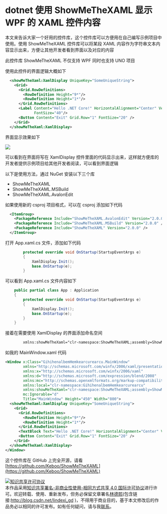 # dotnet 使用 ShowMeTheXAML 显示 WPF 的 XAML 控件内容

本文来告诉大家一个好用的控件库，这个控件库可以方便用在自己编写示例项目中使用。使用 ShowMeTheXAML 控件库可以将某段 XAML 内容作为字符串文本内容显示出来，方便让其他开发者看到界面以及对应的内容

<!--more-->
<!-- CreateTime:2021/4/1 8:47:14 -->

<!-- 发布 -->

此控件库 ShowMeTheXAML 不仅支持 WPF 同时也支持 UNO 项目

使用此控件的界面逻辑大概如下

```xml
  <showMeTheXaml:XamlDisplay UniqueKey="SomeUniqueString">
    <Grid>
      <Grid.RowDefinitions>
        <RowDefinition Height="9*"/>
        <RowDefinition Height="1*"/>
      </Grid.RowDefinitions>
      <Label Content="Hello .NET Core!" HorizontalAlignment="Center" VerticalAlignment="Center"
             FontSize="40"/>
      <Button Content="Exit" Grid.Row="1" FontSize="20" />
    </Grid>
  </showMeTheXaml:XamlDisplay>
```

界面显示效果如下

<!-- ![](image/dotnet 使用 ShowMeTheXAML 显示 WPF 的 XAML 控件内容/dotnet 使用 ShowMeTheXAML 显示 WPF 的 XAML 控件内容0.png) -->

![](http://cdn.lindexi.site/lindexi%2F202141848155823.jpg)

可以看到在界面将写在 XamlDisplay 控件里面的代码显示出来，这样就方便库的开发者提供示例项目给其他开发者阅读，可以看到界面逻辑

以下是使用方法，通过 NuGet 安装以下三个库

- ShowMeTheXAML
- ShowMeTheXAML.MSBuild
- ShowMeTheXAML.AvalonEdit

如果使用新的 csproj 项目格式，可以在 csproj 添加如下代码

```xml
  <ItemGroup>
    <PackageReference Include="ShowMeTheXAML.AvalonEdit" Version="2.0.0" />
    <PackageReference Include="ShowMeTheXAML.MSBuild" Version="2.0.0" />
    <PackageReference Include="ShowMeTheXAML" Version="2.0.0" />
  </ItemGroup>
```

打开 App.xaml.cs 文件，添加如下代码

```csharp
        protected override void OnStartup(StartupEventArgs e)
        {
            XamlDisplay.Init();
            base.OnStartup(e);
        }
```

可以看到 App.xaml.cs 文件内容如下

```csharp
    public partial class App : Application
    {
        protected override void OnStartup(StartupEventArgs e)
        {
            XamlDisplay.Init();
            base.OnStartup(e);
        }
    }
```

接着在需要使用 XamlDisplay 的界面添加命名空间

```xml
        xmlns:showMeTheXaml="clr-namespace:ShowMeTheXAML;assembly=ShowMeTheXAML"
```

如我的 MainWindow.xaml 代码

```xml
<Window x:Class="GihihenalbemHemkearcurearcu.MainWindow"
        xmlns="http://schemas.microsoft.com/winfx/2006/xaml/presentation"
        xmlns:x="http://schemas.microsoft.com/winfx/2006/xaml"
        xmlns:d="http://schemas.microsoft.com/expression/blend/2008"
        xmlns:mc="http://schemas.openxmlformats.org/markup-compatibility/2006"
        xmlns:local="clr-namespace:GihihenalbemHemkearcurearcu"
        xmlns:showMeTheXaml="clr-namespace:ShowMeTheXAML;assembly=ShowMeTheXAML"
        mc:Ignorable="d"
        Title="MainWindow" Height="450" Width="800">
  <showMeTheXaml:XamlDisplay UniqueKey="SomeUniqueString">
    <Grid>
      <Grid.RowDefinitions>
        <RowDefinition Height="9*"/>
        <RowDefinition Height="1*"/>
      </Grid.RowDefinitions>
      <TextBlock Text="Hello .NET Core!" HorizontalAlignment="Center" VerticalAlignment="Center"/>
      <Button Content="Exit" Grid.Row="1" FontSize="20" />
    </Grid>
  </showMeTheXaml:XamlDisplay>
</Window>
```

这个控件库在 GitHub 上完全开源，请看 [https://github.com/Keboo/ShowMeTheXAML](https://github.com/Keboo/ShowMeTheXAML)

<a rel="license" href="http://creativecommons.org/licenses/by-nc-sa/4.0/"><img alt="知识共享许可协议" style="border-width:0" src="https://licensebuttons.net/l/by-nc-sa/4.0/88x31.png" /></a><br />本作品采用<a rel="license" href="http://creativecommons.org/licenses/by-nc-sa/4.0/">知识共享署名-非商业性使用-相同方式共享 4.0 国际许可协议</a>进行许可。欢迎转载、使用、重新发布，但务必保留文章署名[林德熙](http://blog.csdn.net/lindexi_gd)(包含链接:http://blog.csdn.net/lindexi_gd )，不得用于商业目的，基于本文修改后的作品务必以相同的许可发布。如有任何疑问，请与我[联系](mailto:lindexi_gd@163.com)。
